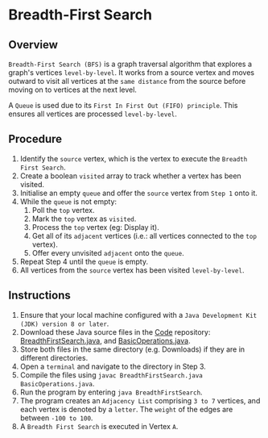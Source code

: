 # Breadth-First Search

## Overview
`Breadth-First Search (BFS)` is a graph traversal algorithm that explores a graph's vertices `level-by-level`.
It works from a source vertex and moves outward to visit all vertices at the `same distance` from the source before moving on to vertices at the next level.

A `Queue` is used due to its `First In First Out (FIFO) principle`.
This ensures all vertices are processed `level-by-level`.

## Procedure
1. Identify the `source` vertex, which is the vertex to execute the `Breadth First Search`.
2. Create a boolean `visited` array to track whether a vertex has been visited.
3. Initialise an empty `queue` and offer the `source` vertex from `Step 1` onto it.
4. While the `queue` is not empty:
    1. Poll the `top` vertex.
    2. Mark the `top` vertex as `visited`.
    3. Process the `top` vertex (eg: Display it).
    4. Get all of its `adjacent` vertices (i.e.: all vertices connected to the `top` vertex).
    5. Offer every unvisited `adjacent` onto the `queue`.
5. Repeat Step 4 until the `queue` is empty.
6. All vertices from the `source` vertex has been visited `level-by-level`.

## Instructions
1. Ensure that your local machine configured with a `Java Development Kit (JDK) version 8 or later`.
2. Download these Java source files in the [Code](https://github.com/shumarb/code/tree/main) repository: [BreadthFirstSearch.java](https://github.com/shumarb/code/blob/main/algorithms/BreadthFirstSearch.java), and [BasicOperations.java](https://github.com/shumarb/code/tree/main/support/BasicOperations.java).
3. Store both files in the same directory (e.g. Downloads) if they are in different directories.
4. Open a `terminal` and navigate to the directory in Step 3.
5. Compile the files using `javac BreadthFirstSearch.java BasicOperations.java`.
6. Run the program by entering `java BreadthFirstSearch`.
7. The program creates an `Adjacency List` comprising `3 to 7` vertices, and each vertex is denoted by a `letter`. The `weight` of the edges are between `-100 to 100`.
8. A `Breadth First Search` is executed in Vertex `A`.
